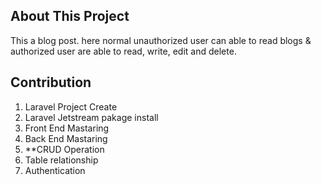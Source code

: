 
## About This Project
This a blog post. here normal unauthorized user can able to read blogs & authorized user are able to read, write, edit and delete.

## Contribution
1. Laravel Project Create
2. Laravel Jetstream pakage install
3. Front End Mastaring
4. Back End Mastaring
5. **CRUD Operation
6. Table relationship
7. Authentication







